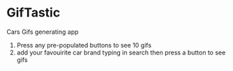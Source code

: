 # GifTastic
Cars Gifs generating app

1. Press any pre-populated buttons to see 10 gifs
2. add your favouirite car brand typing in search then press a button to see gifs

